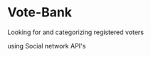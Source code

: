 Vote-Bank
=========

Looking for and categorizing registered voters</br>
<p>using Social network API's</p>
